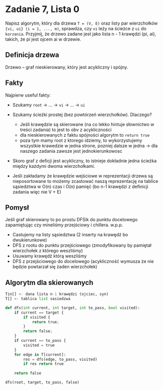 # Zadanie 7, Lista 0

Napisz algorytm, który dla drzewa `T = (V, E)` oraz listy par wierzchołków `{vi, ui} (i = 1, ..., m)`, sprawdza, czy `vi` leży na ścieżce z `ui` do `korzenia`. Przyjmij, że drzewo zadane jest jako lista n - 1 krawędzi (pi, ai), takich, że pi jest ojcem ai w drzewie.

## Definicja drzewa

Drzewo – graf nieskierowany, który jest acykliczny i spójny. 

## Fakty
Najpierw useful fakty:
- Szukamy `root` -> ... -> `vi` -> ... -> `ui`

- Szukamy ścieżki prostej (bez powtórzeń wierzchołków). Dlaczego?

  - Jeśli krawędzie są skierowane (na co lekko hintuje słownictwo w treści zadania) to jest to obv z acykliczności
  - dla nieskierowanych z faktu spójności algorytm to `return true`
  - poza tym mamy root z ktorego idziemy, to wykorzystujemy wszystkie krawedzie w jedna strone, pozniej dalsze w jedna -> dla naszego zadania zawsze jest jednokierunkowosc

- Skoro graf z deficji jest acykliczny, to istnieje dokładnie jedna ścieżka między każdymi dwoma wierzchołkami.
- Jeśli zakładamy że krawędzie wejściowe w reprezentacji drzewa są nieposortowane to możemy zcastować naszą reprezentację na tablice sąsiedztwa w O(n) czas i O(n) pamięć (bo n-1 krawędzi z definicji zadania więc nie V + E)

## Pomysł

Jeśli graf skierowany to po prostu DFSik do punktu docelowego zapamiętując czy mineliśmy przejściowy i chillera. w.p.p.

- Castujemy na listy sąsiedztwa (2 inserty na krawędź bo dwukierunkowe)
- DFS z rootu do punktu przejściowego (zmodyfikowany by pamiętał wierzchołek z którego weszliśmy)
- Usuwamy krawędź którą weszliśmy
- DFS z przejściowego do docelowego (acykliczność wymusza że nie będzie powtarzał się żaden wierzchołek)

## Algorytm dla skierowanych

```py
Tin[] <- dana lista n-1 krawędzi (ojciec, syn)
T[] <- tablica list sasiedzwa

def dfs(int current, int target, int to_pass, bool visited):
    if current == target {
        if visited {
            return true;
        }
        return false;
    }
    if current == to_pass {
        visited = true
    }
    for edge in T[current]:
        res = dfs(edge, to_pass, visited)
        if res return true
    
    return false

dfs(root, target, to_pass, false)
```
